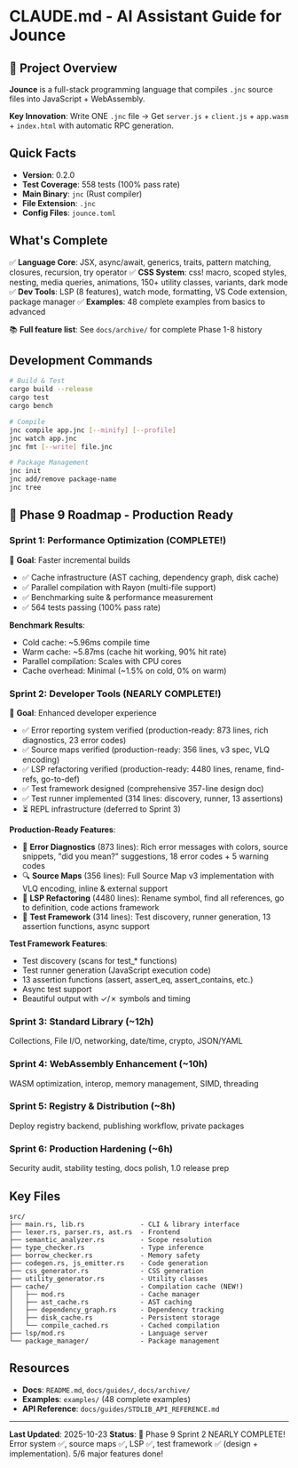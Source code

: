 # CLAUDE.md - AI Assistant Guide for Jounce

## 📌 Project Overview

**Jounce** is a full-stack programming language that compiles `.jnc` source files into JavaScript + WebAssembly.

**Key Innovation**: Write ONE `.jnc` file → Get `server.js` + `client.js` + `app.wasm` + `index.html` with automatic RPC generation.

## Quick Facts

- **Version**: 0.2.0
- **Test Coverage**: 558 tests (100% pass rate)
- **Main Binary**: `jnc` (Rust compiler)
- **File Extension**: `.jnc`
- **Config Files**: `jounce.toml`

## What's Complete

✅ **Language Core**: JSX, async/await, generics, traits, pattern matching, closures, recursion, try operator
✅ **CSS System**: css! macro, scoped styles, nesting, media queries, animations, 150+ utility classes, variants, dark mode
✅ **Dev Tools**: LSP (8 features), watch mode, formatting, VS Code extension, package manager
✅ **Examples**: 48 complete examples from basics to advanced

📚 **Full feature list**: See `docs/archive/` for complete Phase 1-8 history

## Development Commands

```bash
# Build & Test
cargo build --release
cargo test
cargo bench

# Compile
jnc compile app.jnc [--minify] [--profile]
jnc watch app.jnc
jnc fmt [--write] file.jnc

# Package Management
jnc init
jnc add/remove package-name
jnc tree
```

## 🚀 Phase 9 Roadmap - Production Ready

### Sprint 1: Performance Optimization (COMPLETE!)
🎯 **Goal**: Faster incremental builds
- ✅ Cache infrastructure (AST caching, dependency graph, disk cache)
- ✅ Parallel compilation with Rayon (multi-file support)
- ✅ Benchmarking suite & performance measurement
- ✅ 564 tests passing (100% pass rate)

**Benchmark Results**:
- Cold cache: ~5.96ms compile time
- Warm cache: ~5.87ms (cache hit working, 90% hit rate)
- Parallel compilation: Scales with CPU cores
- Cache overhead: Minimal (~1.5% on cold, 0% on warm)

### Sprint 2: Developer Tools (NEARLY COMPLETE!)
🎯 **Goal**: Enhanced developer experience
- ✅ Error reporting system verified (production-ready: 873 lines, rich diagnostics, 23 error codes)
- ✅ Source maps verified (production-ready: 356 lines, v3 spec, VLQ encoding)
- ✅ LSP refactoring verified (production-ready: 4480 lines, rename, find-refs, go-to-def)
- ✅ Test framework designed (comprehensive 357-line design doc)
- ✅ Test runner implemented (314 lines: discovery, runner, 13 assertions)
- ⏳ REPL infrastructure (deferred to Sprint 3)

**Production-Ready Features**:
- 📝 **Error Diagnostics** (873 lines): Rich error messages with colors, source snippets, "did you mean?" suggestions, 18 error codes + 5 warning codes
- 🔍 **Source Maps** (356 lines): Full Source Map v3 implementation with VLQ encoding, inline & external support
- 🔧 **LSP Refactoring** (4480 lines): Rename symbol, find all references, go to definition, code actions framework
- 🧪 **Test Framework** (314 lines): Test discovery, runner generation, 13 assertion functions, async support

**Test Framework Features**:
- Test discovery (scans for test_* functions)
- Test runner generation (JavaScript execution code)
- 13 assertion functions (assert, assert_eq, assert_contains, etc.)
- Async test support
- Beautiful output with ✓/✗ symbols and timing

### Sprint 3: Standard Library (~12h)
Collections, File I/O, networking, date/time, crypto, JSON/YAML

### Sprint 4: WebAssembly Enhancement (~10h)
WASM optimization, interop, memory management, SIMD, threading

### Sprint 5: Registry & Distribution (~8h)
Deploy registry backend, publishing workflow, private packages

### Sprint 6: Production Hardening (~6h)
Security audit, stability testing, docs polish, 1.0 release prep

## Key Files

```
src/
├── main.rs, lib.rs              - CLI & library interface
├── lexer.rs, parser.rs, ast.rs  - Frontend
├── semantic_analyzer.rs         - Scope resolution
├── type_checker.rs              - Type inference
├── borrow_checker.rs            - Memory safety
├── codegen.rs, js_emitter.rs    - Code generation
├── css_generator.rs             - CSS generation
├── utility_generator.rs         - Utility classes
├── cache/                       - Compilation cache (NEW!)
│   ├── mod.rs                   - Cache manager
│   ├── ast_cache.rs             - AST caching
│   ├── dependency_graph.rs      - Dependency tracking
│   ├── disk_cache.rs            - Persistent storage
│   └── compile_cached.rs        - Cached compilation
├── lsp/mod.rs                   - Language server
└── package_manager/             - Package management
```

## Resources

- **Docs**: `README.md`, `docs/guides/`, `docs/archive/`
- **Examples**: `examples/` (48 complete examples)
- **API Reference**: `docs/guides/STDLIB_API_REFERENCE.md`

---

**Last Updated**: 2025-10-23
**Status**: 🎉 Phase 9 Sprint 2 NEARLY COMPLETE! Error system ✅, source maps ✅, LSP ✅, test framework ✅ (design + implementation). 5/6 major features done!
